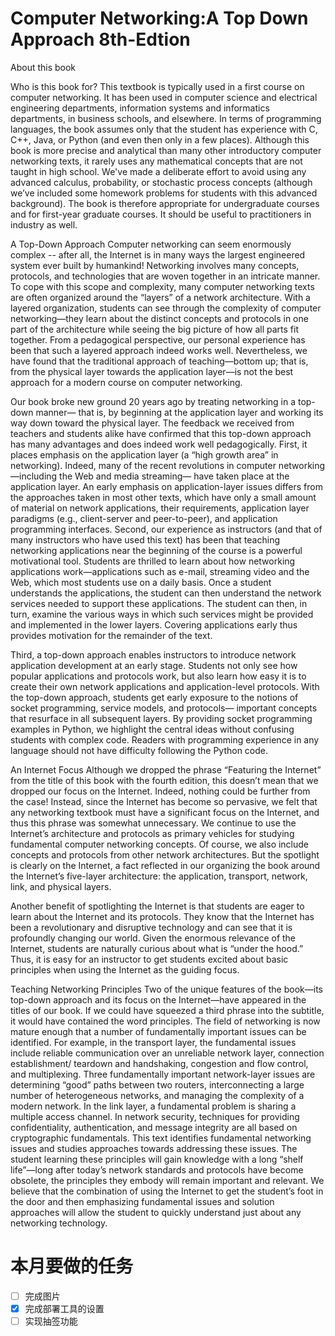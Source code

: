 # Computer Networking:A Top Down Approach 8th-Edtion  
About this book



Who is this book for?
This textbook is typically used in a first course on computer networking. It has been used in computer science and electrical engineering departments, information systems and informatics departments, in business schools, and elsewhere. In terms of programming languages, the book assumes only that the student has experience with C, C++, Java, or Python (and even then only in a few places). Although this book is more precise and analytical than many other introductory computer networking texts, it rarely uses any mathematical concepts that are not taught in high school. We've made a deliberate effort to avoid using any advanced calculus, probability, or stochastic process concepts (although we’ve included some homework problems for students with this advanced background). The book is therefore appropriate for undergraduate courses and for first-year graduate courses. It should be useful to practitioners in industry as well.


A Top-Down Approach
Computer networking can seem enormously complex -- after all, the Internet is in many ways the largest engineered system ever built by humankind! Networking involves many concepts, protocols, and technologies that are woven together in an intricate manner. To cope with this scope and complexity, many computer networking texts are often organized around the “layers” of a network architecture. With a layered organization, students can see through the complexity of computer networking—they learn about the distinct concepts and protocols in one part of the architecture while seeing the big picture of how all parts fit together. From a pedagogical perspective, our personal experience has been that such a layered approach indeed works well. Nevertheless, we have found that the traditional approach of teaching—bottom up; that is, from the physical layer towards the application layer—is not the best approach for a modern course on computer networking.

Our book broke new ground 20 years ago by treating networking in a top-down manner— that is, by beginning at the application layer and working its way down toward the physical layer. The feedback we received from teachers and students alike have confirmed that this top-down approach has many advantages and does indeed work well pedagogically. First, it places emphasis on the application layer (a “high growth area” in networking). Indeed, many of the recent revolutions in computer networking—including the Web and media streaming— have taken place at the application layer. An early emphasis on application-layer issues differs from the approaches taken in most other texts, which have only a small amount of material on network applications, their requirements, application layer paradigms (e.g., client-server and peer-to-peer), and application programming interfaces. Second, our experience as instructors (and that of many instructors who have used this text) has been that teaching networking applications near the beginning of the course is a powerful motivational tool. Students are thrilled to learn about how networking applications work—applications such as e-mail, streaming video and the Web, which most students use on a daily basis. Once a student understands the applications, the student can then understand the network services needed to support these applications. The student can then, in turn, examine the various ways in which such services might be provided and implemented in the lower layers. Covering applications early thus provides motivation for the remainder of the text.

Third, a top-down approach enables instructors to introduce network application development at an early stage. Students not only see how popular applications and protocols work, but also learn how easy it is to create their own network applications and application-level protocols. With the top-down approach, students get early exposure to the notions of socket programming, service models, and protocols— important concepts that resurface in all subsequent layers. By providing socket programming examples in Python, we highlight the central ideas without confusing students with complex code. Readers with programming experience in any language should not have difficulty following the Python code.


An Internet Focus
Although we dropped the phrase “Featuring the Internet” from the title of this book with the fourth edition, this doesn’t mean that we dropped our focus on the Internet. Indeed, nothing could be further from the case! Instead, since the Internet has become so pervasive, we felt that any networking textbook must have a significant focus on the Internet, and thus this phrase was somewhat unnecessary. We continue to use the Internet’s architecture and protocols as primary vehicles for studying fundamental computer networking concepts. Of course, we also include concepts and protocols from other network architectures. But the spotlight is clearly on the Internet, a fact reflected in our organizing the book around the Internet’s five-layer architecture: the application, transport, network, link, and physical layers.

Another benefit of spotlighting the Internet is that students are eager to learn about the Internet and its protocols. They know that the Internet has been a revolutionary and disruptive technology and can see that it is profoundly changing our world. Given the enormous relevance of the Internet, students are naturally curious about what is “under the hood.” Thus, it is easy for an instructor to get students excited about basic principles when using the Internet as the guiding focus.


Teaching Networking Principles
Two of the unique features of the book—its top-down approach and its focus on the Internet—have appeared in the titles of our book. If we could have squeezed a third phrase into the subtitle, it would have contained the word principles. The field of networking is now mature enough that a number of fundamentally important issues can be identified. For example, in the transport layer, the fundamental issues include reliable communication over an unreliable network layer, connection establishment/ teardown and handshaking, congestion and flow control, and multiplexing. Three fundamentally important network-layer issues are determining “good” paths between two routers, interconnecting a large number of heterogeneous networks, and managing the complexity of a modern network. In the link layer, a fundamental problem is sharing a multiple access channel. In network security, techniques for providing confidentiality, authentication, and message integrity are all based on cryptographic fundamentals. This text identifies fundamental networking issues and studies approaches towards addressing these issues. The student learning these principles will gain knowledge with a long “shelf life”—long after today’s network standards and protocols have become obsolete, the principles they embody will remain important and relevant. We believe that the combination of using the Internet to get the student’s foot in the door and then emphasizing fundamental issues and solution approaches will allow the student to quickly understand just about any networking technology.

# 本月要做的任务
- [ ] 完成图片
- [x] 完成部署工具的设置
- [ ] 实现抽签功能
